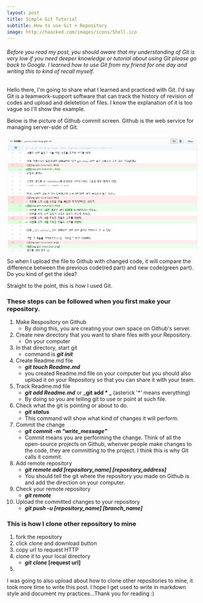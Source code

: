 ```yaml
---
layout: post
title: Simple Git Tutorial
subtitle: How to use Git + Repository
image: http://haacked.com/images/icons/Shell.ico
---
```


###### Before you read my post, you should aware that my understanding of Git is very low if you need deeper knowledge or tutorial about using Git please go back to Google. I learned how to use Git from my friend for one day and writing this to kind of recall myself.

Hello there, I'm going to share what I learned and practiced with Git.
I'd say Git is a teamwork-support software that can track the history of revision of codes and upload and deletetion of files.
I know the explanation of it is too vague so I'll show the example.

Below is the picture of Github commit screen. Github is the web service for managing server-side of Git.

![git_example](/img/git-example.PNG)

So when I upload the file to Github with changed code, it will compare the difference between the previous code(red part) and new code(green part). Do you kind of get the idea?

Straight to the point, this is how I used Git.
### These steps can be followed when you first make your repository.

1. Make Respository on Github
   * By doing this, you are creating your own space on Github's server.
2. Create new directory that you want to share files with your Repository.
   * On your computer
3. In that directory, start git
   * command is **_git init_**
4. Create Readme.md file
   * **_git touch Readme.md_**
   * you created Readme.md file on your computer but you should also upload it on your Repository so that you can share it with your team.
5. Track Readme.md file
   * **_git add Readme.md_** or **_git add * _** (asterick '*' means everything)
   * By doing so you are telling git to use or point at such file.
6. Check what the git is pointing or about to do.
   * **_git status_**
   * This command will show what kind of changes it will perform.
7. Commit the change
   * **_git commit -m "write_message"_**
   * Commit means you are performing the change. Think of all the open-source projects on Github, whenver people make changes to the code, they are committing to the project. I think this is why Git calls it commit.
8. Add remote repository
   * **_git remote add [repository_name] [repository_address]_**
   * You should tell the git where the repository you made on Github is and add the direction on your computer.
9. Check your remote repository
   * **_git remote_**
10. Upload the committed changes to your repository
    * **_git push -u [repository_name] [branch_name]_**

### This is how I clone other repository to mine

1. fork the repository
2. click clone and download button
3. copy url to request HTTP
4. clone it to your local directory
   * **_git clone_ [request url]**
5. 



I was going to also upload about how to clone other repositories to mine, it took more time to write this post. I hope I get used to write in markdown style and document my practices...Thank you for reading :) 
